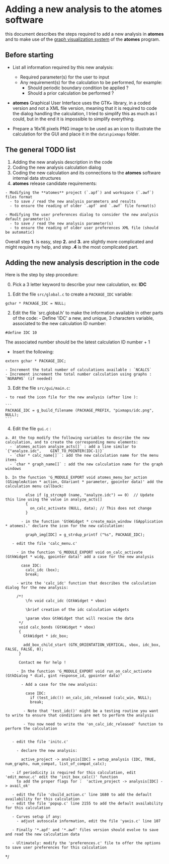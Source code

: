 # Adding a new analysis to the **atomes** software

this document describes the steps required to add a new analysis in **atomes** 
and to make use of the [graph visualization system](https://atomes.ipcms.fr/analyze/) of the **atomes** program. 

## Before starting 

  - List all information required by this new analysis: 
    - Required parameter(s) for the user to input
    - Any requirement(s) for the calculation to be performed, for example: 
      - Should periodic boundary condition be applied ?
      - Should a prior calculation be performed ?

  - **atomes** Graphical User Interface uses the GTK+ library, in a coded version and not a XML file version, 
    meaning that it is required to code the dialog handling the calculation, I tried to simplify this as much as I could, 
    but in the end it is impossible to simplify everything.  
  
  - Prepare a 16x16 pixels PNG image to be used as an icon to illustrate the calculation for the GUI and place it in the `data\pixmaps` folder.

## The general TODO list

  1. Adding the new analysis description in the code
  2. Coding the new analysis calculation dialog
  3. Coding the new calculation and its connections to the **atomes** software internal data structures
  4. **atomes** release candidate requirements:

    - Modifying the **atomes** project (`.apf`) and workspace (`.awf`) files format
      - to save / read the new analysis parameters and results
      - to ensure the reading of older `.apf` and `.awf` file format(s)

    - Modifying the user preferences dialog to consider the new analysis default parameter(s)
      - to save / read the new analysis parameter(s)
      - to ensure the reading of older user preferences XML file (should be automatic)

Overall step **1.** is easy, step **2.** and **3.** are slightly more complicated and might require my help, and step **.4** is the most complicated part. 

## Adding the new analysis description in the code

Here is the step by step procedure: 

  0. Pick a 3 letter keyword to describe your new calculation, ex: **IDC**

  1. Edit the file `src/global.c` to create a `PACKAGE_IDC` variable:

  ```
  gchar * PACKAGE_IDC = NULL;
  ```

  2. Edit the file `src.global.h' to make the information available in other parts of the code:
    - Define 'IDC' a new, and unique, 3 characters variable, associated to the new calculation ID number: 
  ```
  #define IDC 10
  ```
  The associated number should be the latest calculation ID number + 1

   - Insert the following: 
  ```
  extern gchar * PACKAGE_IDC;
  ```
    - Increment the total number of calculations available : `NCALCS`
    - Increment increment the total number calculation using graphs : `NGRAPHS` (if needed)

  3. Edit the file `src/gui/main.c`:
 
    - to read the icon file for the new analysis (after line ): 

    ```
    PACKAGE_IDC = g_build_filename (PACKAGE_PREFIX, "pixmaps/idc.png", NULL);
    ```

  4. Edit the file `gui.c` :

    a. At the top modify the following variables to describe the new calculation, and to create the corresponding menu elements:
      - `atomes_action analyze_acts[]` : add a line similar to `{"analyze.idc",    GINT_TO_POINTER(IDC-1)}`
      - `char * calc_name[]` : add the new calculation name for the menu items
      - `char * graph_name[]` : add the new calculation name for the graph windows

    b. In the function 'G_MODULE_EXPORT void atomes_menu_bar_action (GSimpleAction * action, GVariant * parameter, gpointer data)' add the calculation menu callback:

             else if (g_strcmp0 (name, "analyze.idc") == 0)  // Update this line using the value in analyze_acts[]
             {
               on_calc_activate (NULL, data); // This does not change
             }

           - in the function 'GtkWidget * create_main_window (GApplication * atomes).' declare the icon for the new calculation:

             graph_img[IDC] = g_strdup_printf ("%s", PACKAGE_IDC);

       - edit the file 'calc_menu.c'

         - in the function 'G_MODULE_EXPORT void on_calc_activate (GtkWidget * widg, gpointer data)' add a case for the new analysis

           case IDC:
             calc_idc (box);
             break;

         - write the 'calc_idc' function that describes the calculation dialog for the new analysis:

         /*!
             \fn void calc_idc (GtkWidget * vbox)

             \brief creation of the idc calculation widgets

             \param vbox GtkWidget that will receive the data
          */
          void calc_bonds (GtkWidget * vbox)
          {
            GtkWidget * idc_box;

            add_box_child_start (GTK_ORIENTATION_VERTICAL, vbox, idc_box, FALSE, FALSE, 0);
          }

          Contact me for help !

         - In the function 'G_MODULE_EXPORT void run_on_calc_activate (GtkDialog * dial, gint response_id, gpointer data)' 

           - Add a case for the new analysis:

             case IDC:
               if (test_idc()) on_calc_idc_released (calc_win, NULL);
               break;

            - Note that 'test_idc()' might be a testing routine you want to write to ensure that conditions are met to perform the analysis

            - You now need to write the 'on_calc_idc_released' function to perform the calculation
 

       - edit the file 'initc.c'

         - declare the new analysis:

           active_project -> analysis[IDC] = setup_analysis (IDC, TRUE, num_graphs, num_compat, list_of_compat_calc);

       - if periodicity is required for this calculation, edit 'edit_menuc.c' edit the 'init_box_calc()' function
         to add the proper flags for :  'active_project -> analysis[IDC] -> avail_ok'

       - edit the file 'cbuild_action.c' line 1680 to add the default availability for this calculation
       - edit the file 'popup.c' line 2155 to add the default availability for this calculation

       - Curves setup if any:
         - adjust autoscale information, edit the file 'yaxis.c' line 107

       - Finally '*.apf' and '*.awf' files version should evolve to save and read the new calculation data

       - Ultimately: modify the 'preferences.c' file to offer the options to save user preferences for this calculation

  */
  
